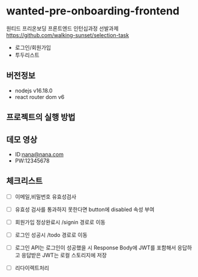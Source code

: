 # wanted-pre-onboarding-frontend
원티드 프리온보딩 프론트엔드 인턴십과정 선발과제    
https://github.com/walking-sunset/selection-task
- 로그인/회원가입
- 투두리스트

## 버전정보
- nodejs v16.18.0
- react router dom v6

## 프로젝트의 실행 방법


## 데모 영상
- ID:nana@nana.com
- PW:12345678

## 체크리스트
- [ ] 이메일,비밀번호 유효성검사
- [ ] 유효성 검사를 통과하지 못한다면 button에 disabled 속성 부여
- [ ] 회원가입 정상완료시 /signin 경로로 이동
- [ ] 로그인 성공시 /todo 경로로 이동
- [ ] 로그인 API는 로그인이 성공했을 시 Response Body에 JWT를 포함해서 응답하고 응답받은 JWT는 로컬 스토리지에 저장
- [ ] 리다이렉트처리

